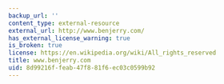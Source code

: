 ```yaml
---
backup_url: ''
content_type: external-resource
external_url: http://www.benjerry.com/
has_external_license_warning: true
is_broken: true
license: https://en.wikipedia.org/wiki/All_rights_reserved
title: www.benjerry.com
uid: 8d99216f-feab-47f8-81f6-ec03c0599b92
---
```

